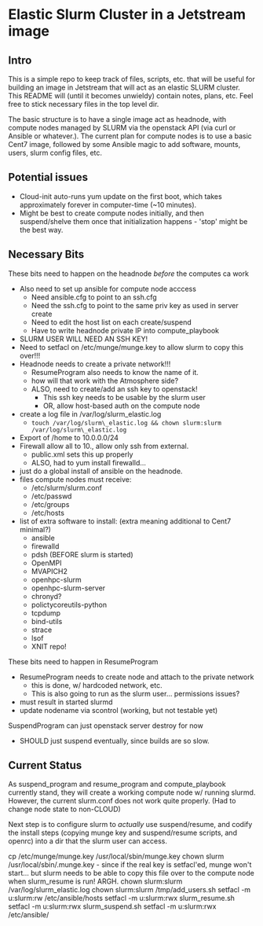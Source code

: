 # Elastic Slurm Cluster in a Jetstream image

## Intro

This is a simple repo to keep track of files, scripts, etc. that will
be useful for building an image in Jetstream that will act as an 
elastic SLURM cluster. This README will (until it becomes unwieldy)
contain notes, plans, etc. Feel free to stick necessary files in the
top level dir. 

The basic structure is to have a single image act as headnode, with
compute nodes managed by SLURM via the openstack API (via curl or
Ansible or whatever.). The current plan for compute nodes is to
use a basic Cent7 image, followed by some Ansible magic to add software,
mounts, users, slurm config files, etc.

## Potential issues
* Cloud-init auto-runs yum update on the first boot, which takes approximately forever in computer-time (~10 minutes). 
* Might be best to create compute nodes initially, and then suspend/shelve them once that initialization happens - 'stop' might be the best way.

## Necessary Bits

These bits need to happen on the headnode *before* the computes 
 ca work

* Also need to set up ansible for compute node acccess
  * Need ansible.cfg to point to an ssh.cfg
  * Need the ssh.cfg to point to the same priv key as used in server create
  * Need to edit the host list on each create/suspend
  * Have to write headnode private IP into compute\_playbook
* SLURM USER WILL NEED AN SSH KEY!
* Need to setfacl on /etc/munge/munge.key to allow slurm to copy this over!!!
* Headnode needs to create a private network!!!
  * ResumeProgram also needs to know the name of it.
  * how will that work with the Atmosphere side?
  * ALSO, need to create/add an ssh key to openstack!
    * This ssh key needs to be usable by the slurm user
    * OR, allow host-based auth on the compute node
* create a log file in /var/log/slurm\_elastic.log
  * ```touch /var/log/slurm\_elastic.log && chown slurm:slurm /var/log/slurm\_elastic.log```
* Export of /home to 10.0.0.0/24 
* Firewall allow all to 10., allow only ssh from external.
  * public.xml sets this up properly
  * ALSO, had to yum install firewalld...
* just do a global install of ansible on the headnode.
* files compute nodes must receive:
  * /etc/slurm/slurm.conf
  * /etc/passwd
  * /etc/groups
  * /etc/hosts
* list of extra software to install: (extra meaning additional to Cent7 minimal?)
  * ansible
  * firewalld
  * pdsh (BEFORE slurm is started)
  * OpenMPI
  * MVAPICH2
  * openhpc-slurm
  * openhpc-slurm-server
  * chronyd?
  * polictycoreutils-python
  * tcpdump
  * bind-utils
  * strace
  * lsof
  * XNIT repo!

These bits need to happen in ResumeProgram

* ResumeProgram needs to create node and attach to the private network
  * this is done, w/ hardcoded network, etc.
  * This is also going to run as the slurm user... permissions issues?
* must result in started slurmd
* update nodename via scontrol (working, but not testable yet)

SuspendProgram can just openstack server destroy for now
 - SHOULD just suspend eventually, since builds are so slow.

## Current Status

As suspend_program and resume_program and compute_playbook currently 
stand, they will create a working compute node w/ running slurmd. 
However, the current slurm.conf does not work quite properly. 
(Had to change node state to non-CLOUD)

Next step is to configure slurm to *actually* use 
suspend/resume, and codify the install steps
(copying munge key and suspend/resume scripts, and openrc)
into a dir that the slurm user can access.

cp /etc/munge/munge.key /usr/local/sbin/munge.key
chown slurm /usr/local/sbin/.munge.key - since if the real key is setfacl'ed, munge won't start...
but slurm needs to be able to copy this file over to the compute node when slurm_resume is run! ARGH.
chown slurm:slurm /var/log/slurm_elastic.log
chown slurm:slurm /tmp/add_users.sh
setfacl -m u:slurm:rw /etc/ansible/hosts
setfacl -m u:slurm:rwx slurm_resume.sh
setfacl -m u:slurm:rwx slurm_suspend.sh
setfacl -m u:slurm:rwx /etc/ansible/

